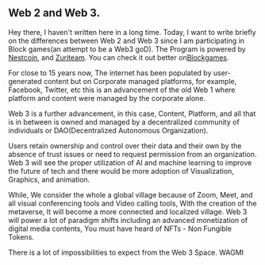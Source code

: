 ## Web 2 and Web 3.

Hey there, I haven't written here in a long time. Today, I want to write briefly on the differences between Web 2 and Web 3 since I am participating in Block games(an attempt to be a Web3 goD). The Program is powered by [Nestcoin](https://nestcoin.com/), and [Zuriteam](https://zuri.team/). You can check it out better on[Blockgames](https://blockgames.gg). 

For close to 15 years now, The internet has been populated by user-generated content but on Corporate managed platforms, for example, Facebook, Twitter, etc this is an advancement of the old Web 1 where platform and content were managed by the corporate alone.

Web 3 is a further advancement, in this case, Content, Platform, and all that is in between is owned and managed by a decentralized community of individuals or DAO(Decentralized Autonomous Organization).

Users retain ownership and control over their data and their own by the absence of trust issues or need to request permission from an organization. Web 3 will see the proper utilization of AI and machine learning to improve the future of tech and there would be more adoption of Visualization, Graphics, and animation. 

While, We consider the whole a global village because of Zoom, Meet, and all visual conferencing tools and Video calling tools, With the creation of the metaverse, It will become a more connected and localized village. Web 3 will power a lot of paradigm shifts including an advanced monetization of digital media contents, You must have heard of NFTs - Non Fungible Tokens.


There is a lot of impossibilities to expect from the Web 3 Space. WAGMI